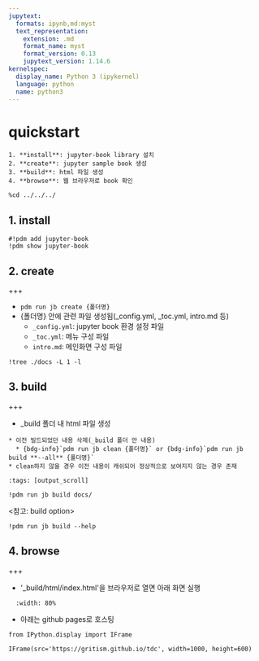 ```yaml
---
jupytext:
  formats: ipynb,md:myst
  text_representation:
    extension: .md
    format_name: myst
    format_version: 0.13
    jupytext_version: 1.14.6
kernelspec:
  display_name: Python 3 (ipykernel)
  language: python
  name: python3
---
```


# quickstart

```{note}
1. **install**: jupyter-book library 설치
2. **create**: jupyter sample book 생성
3. **build**: html 파일 생성
4. **browse**: 웹 브라우저로 book 확인
```

```{code-cell} ipython3
%cd ../../../
```

## 1. install

```{code-cell} ipython3
#!pdm add jupyter-book
!pdm show jupyter-book
```

## 2. create

+++

* `pdm run jb create {폴더명}`
* {폴더명} 안에 관련 파일 생성됨(_config.yml, _toc.yml, intro.md 등)
  * `_config.yml`: jupyter book 환경 설정 파일
  * `_toc.yml`: 메뉴 구성 파일
  * `intro.md`: 메인화면 구성 파일

```{code-cell} ipython3
!tree ./docs -L 1 -l 
```

## 3. build

+++

* _build 폴더 내 html 파일 생성
```{tip}
* 이전 빌드되었던 내용 삭제(_build 폴더 안 내용)
  * {bdg-info}`pdm run jb clean {폴더명}` or {bdg-info}`pdm run jb build **--all** {폴더명}`
* clean하지 않을 경우 이전 내용이 캐쉬되어 정상적으로 보여지지 않는 경우 존재
```

```{code-cell} ipython3
:tags: [output_scroll]

!pdm run jb build docs/
```

<참고: build option>

```{code-cell} ipython3
!pdm run jb build --help
```

## 4. browse

+++

- '_build/html/index.html'을 브라우저로 열면 아래 화면 실행
```{figure} ./img/jb_02.png
  :width: 80%
```
- 아래는 github pages로 호스팅

```{code-cell} ipython3
from IPython.display import IFrame
```

```{code-cell} ipython3
IFrame(src='https://gritism.github.io/tdc', width=1000, height=600)
```

```{code-cell} ipython3

```
